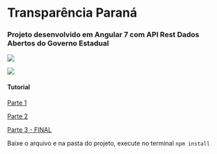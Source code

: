 # Transparência Paraná

### Projeto desenvolvido em Angular 7 com API Rest Dados Abertos do Governo Estadual 

[![](https://cdn-images-1.medium.com/max/720/0*_EfOoiLpbmDJG78w)](https://cdn-images-1.medium.com/max/720/0*_EfOoiLpbmDJG78w)

[![](https://cdn-images-1.medium.com/max/720/0*_EfOoiLpbmDJG78w)](https://cdn-images-1.medium.com/max/720/0*_EfOoiLpbmDJG78w)







#### Tutorial 
[Parte 1]( https://medium.com/@kheronn.machado/aplicacao-angular7-dados-abertos-part1-ba6b87573f86 )

[Parte 2]( https://medium.com/@kheronn.machado/aplicacao-angular7-dados-abertos-part2-9d55a19ecfbf )

[Parte 3 - FINAL]( aplicacao-angular7-dados-abertos-part3-final-cacc5544b814 )



Baixe o arquivo e na pasta do projeto, execute no terminal
`npm install`
